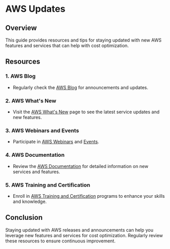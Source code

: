 # AWS Updates

## Overview
This guide provides resources and tips for staying updated with new AWS features and services that can help with cost optimization.

## Resources

### 1. AWS Blog
- Regularly check the [AWS Blog](https://aws.amazon.com/blogs/aws/) for announcements and updates.

### 2. AWS What's New
- Visit the [AWS What's New](https://aws.amazon.com/new/) page to see the latest service updates and new features.

### 3. AWS Webinars and Events
- Participate in [AWS Webinars](https://aws.amazon.com/events/webinars/) and [Events](https://aws.amazon.com/events/).

### 4. AWS Documentation
- Review the [AWS Documentation](https://docs.aws.amazon.com/) for detailed information on new services and features.

### 5. AWS Training and Certification
- Enroll in [AWS Training and Certification](https://aws.amazon.com/training/) programs to enhance your skills and knowledge.

## Conclusion
Staying updated with AWS releases and announcements can help you leverage new features and services for cost optimization. Regularly review these resources to ensure continuous improvement.
